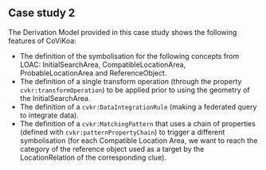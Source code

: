 ## Case study 2

The Derivation Model provided in this case study shows the following features of CoViKoa:

- The definition of the symbolisation for the following concepts from LOAC: InitialSearchArea, CompatibleLocationArea, ProbableLocationArea and ReferenceObject.
- The definition of a single transform operation (through the property `cvkr:transformOperation`) to be applied prior to using the geometry of the InitialSearchArea.
- The definition of a `cvkr:DataIntegrationRule` (making a federated query to integrate data).
- The definition of a `cvkr:MatchingPattern` that uses a chain of properties (defined with `cvkr:patternPropertyChain`) to trigger a different symbolisation (for each Compatible Location Area, we want to reach the category of the reference object used as a target by the LocationRelation of the corresponding clue).

